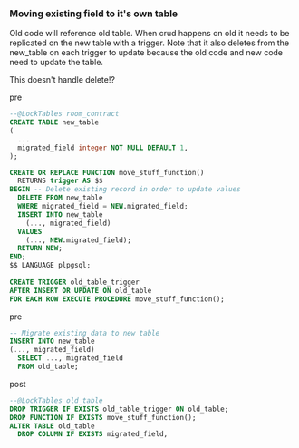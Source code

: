### Moving existing field to it's own table

Old code will reference old table. When crud happens on old it needs to be
replicated on the new table with a trigger. Note that it also deletes from
the new_table on each trigger to update because the old code and new code
need to update the table.

This doesn't handle delete!?

pre

```sql
--@LockTables room_contract
CREATE TABLE new_table
(
  ...
  migrated_field integer NOT NULL DEFAULT 1,
);

CREATE OR REPLACE FUNCTION move_stuff_function()
  RETURNS trigger AS $$
BEGIN -- Delete existing record in order to update values
  DELETE FROM new_table
  WHERE migrated_field = NEW.migrated_field;
  INSERT INTO new_table
    (..., migrated_field)
  VALUES
    (..., NEW.migrated_field);
  RETURN NEW;
END;
$$ LANGUAGE plpgsql;
 
CREATE TRIGGER old_table_trigger
AFTER INSERT OR UPDATE ON old_table
FOR EACH ROW EXECUTE PROCEDURE move_stuff_function();
```

pre

```sql
-- Migrate existing data to new table
INSERT INTO new_table
(..., migrated_field)
  SELECT ..., migrated_field
  FROM old_table;
```

post

```sql
--@LockTables old_table
DROP TRIGGER IF EXISTS old_table_trigger ON old_table;
DROP FUNCTION IF EXISTS move_stuff_function();
ALTER TABLE old_table
  DROP COLUMN IF EXISTS migrated_field,
```

